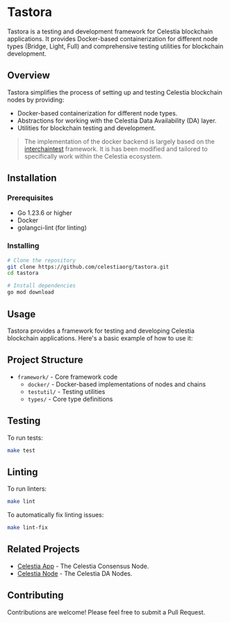 # Tastora

Tastora is a testing and development framework for Celestia blockchain applications. It provides Docker-based containerization for different node types (Bridge, Light, Full) and comprehensive testing utilities for blockchain development.

## Overview

Tastora simplifies the process of setting up and testing Celestia blockchain nodes by providing:

- Docker-based containerization for different node types.
- Abstractions for working with the Celestia Data Availability (DA) layer.
- Utilities for blockchain testing and development.

> The implementation of the docker backend is largely based on the [interchaintest](https://github.com/strangelove-ventures/interchaintest) framework. It is has been modified and tailored to specifically work within the Celestia ecosystem.

## Installation

### Prerequisites

- Go 1.23.6 or higher
- Docker
- golangci-lint (for linting)

### Installing

```bash
# Clone the repository
git clone https://github.com/celestiaorg/tastora.git
cd tastora

# Install dependencies
go mod download
```

## Usage

Tastora provides a framework for testing and developing Celestia blockchain applications. Here's a basic example of how to use it:

## Project Structure

- `framework/` - Core framework code
  - `docker/` - Docker-based implementations of nodes and chains
  - `testutil/` - Testing utilities
  - `types/` - Core type definitions

## Testing

To run tests:

```bash
make test
```

## Linting

To run linters:

```bash
make lint
```

To automatically fix linting issues:

```bash
make lint-fix
```

## Related Projects

- [Celestia App](https://github.com/celestiaorg/celestia-app) - The Celestia Consensus Node.
- [Celestia Node](https://github.com/celestiaorg/celestia-node) - The Celestia DA Nodes.

## Contributing

Contributions are welcome! Please feel free to submit a Pull Request.
